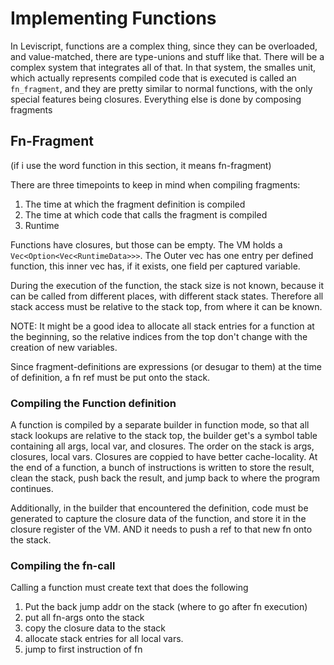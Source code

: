 # Implementing Functions

In Leviscript, functions are a complex thing, since they can be overloaded, and
value-matched, there are type-unions and stuff like that. There will be a
complex system that integrates all of that. In that system, the smalles unit,
which actually represents compiled code that is executed is called an
`fn_fragment`, and they are pretty similar to normal functions, with the only
special features being closures. Everything else is done by composing fragments

## Fn-Fragment

(if i use the word function in this section, it means fn-fragment)

There are three timepoints to keep in mind when compiling fragments: 
1. The time at which the fragment definition is compiled
1. The time at which code that calls the fragment is compiled
1. Runtime

Functions have closures, but those can  be empty. The VM holds a
`Vec<Option<Vec<RuntimeData>>>`. The Outer vec has one entry per defined
function, this inner vec has, if it exists, one field per captured variable.

During the execution of the function, the stack size is not known,
because it can be called from different places, with different stack states.
Therefore all stack access must be relative to the stack top, from where it can
be known. 

NOTE:
It might be a good idea to allocate all stack entries for a function at the
beginning, so the relative indices from the top don't change with the creation
of new variables.

Since fragment-definitions are expressions (or desugar to them) at the time of
definition, a fn ref must be put onto the stack.

### Compiling the Function definition

A function is compiled by a separate builder in function mode, so that all
stack lookups are relative to the stack top, the builder get's a symbol table
containing all args, local var, and closures.
The order on the stack is args, closures, local vars. Closures are coppied to
have better cache-locality.
At the end of a function, a bunch of instructions is written to store the
result, clean the stack, push back the result, and jump back to where the
program continues.

Additionally, in the builder that encountered the definition, code must be
generated to capture the closure data of the function, and store it in the
closure register of the VM. AND it needs to push a ref to that new fn onto the
stack.

### Compiling the fn-call

Calling a function must create text that does the following

1. Put the back jump addr on the stack (where to go after fn execution)
1. put all fn-args onto the stack
1. copy the closure data to the stack
1. allocate stack entries for all local vars.
1. jump to first instruction of fn


